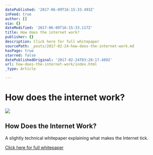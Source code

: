 ```yaml
---
datePublished: '2017-06-09T16:15:33.493Z'
inFeed: true
author: []
via: {}
dateModified: '2017-06-09T16:15:33.117Z'
title: How does the internet work?
publisher: {}
description: Click here for full whitepaper
sourcePath: _posts/2017-02-24-how-does-the-internet-work.md
hasPage: true
starred: false
datePublishedOriginal: '2017-02-24T03:28:17.489Z'
url: how-does-the-internet-work/index.html
_type: Article

---
```

# How does the internet work?

<article style=""><img src="https://s3-us-west-2.amazonaws.com/the-grid-img/p/fa956fddf4fda06bd13640dcd03c976a3a312662.gif" /><h1>How Does the Internet Work?</h1><p>A slightly technical whitepaper explaining what makes the Internet tick.</p></article>

[Click here for full whitepaper][0]

[0]: https://web.stanford.edu/class/msande91si/www-spr04/readings/week1/InternetWhitepaper.htm